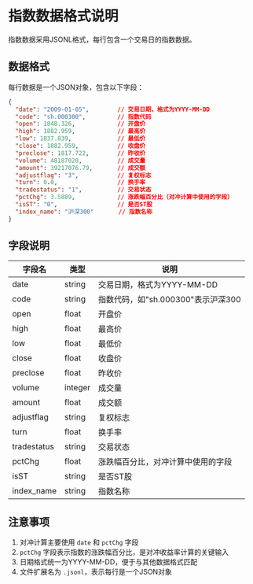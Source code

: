 # 指数数据格式说明

指数数据采用JSONL格式，每行包含一个交易日的指数数据。

## 数据格式

每行数据是一个JSON对象，包含以下字段：

```json
{
  "date": "2009-01-05",        // 交易日期，格式为YYYY-MM-DD
  "code": "sh.000300",         // 指数代码
  "open": 1848.326,            // 开盘价
  "high": 1882.959,            // 最高价
  "low": 1837.839,             // 最低价
  "close": 1882.959,           // 收盘价
  "preclose": 1817.722,        // 昨收价
  "volume": 48187020,          // 成交量
  "amount": 39217076.79,       // 成交额
  "adjustflag": "3",           // 复权标志
  "turn": 0.0,                 // 换手率
  "tradestatus": "1",          // 交易状态
  "pctChg": 3.5889,            // 涨跌幅百分比（对冲计算中使用的字段）
  "isST": "0",                 // 是否ST股
  "index_name": "沪深300"       // 指数名称
}
```

## 字段说明

| 字段名 | 类型 | 说明 |
|--------|------|------|
| date | string | 交易日期，格式为YYYY-MM-DD |
| code | string | 指数代码，如"sh.000300"表示沪深300 |
| open | float | 开盘价 |
| high | float | 最高价 |
| low | float | 最低价 |
| close | float | 收盘价 |
| preclose | float | 昨收价 |
| volume | integer | 成交量 |
| amount | float | 成交额 |
| adjustflag | string | 复权标志 |
| turn | float | 换手率 |
| tradestatus | string | 交易状态 |
| pctChg | float | 涨跌幅百分比，对冲计算中使用的字段 |
| isST | string | 是否ST股 |
| index_name | string | 指数名称 |

## 注意事项

1. 对冲计算主要使用 `date` 和 `pctChg` 字段
2. `pctChg` 字段表示指数的涨跌幅百分比，是对冲收益率计算的关键输入
3. 日期格式统一为YYYY-MM-DD，便于与其他数据格式匹配
4. 文件扩展名为 `.jsonl`，表示每行是一个JSON对象